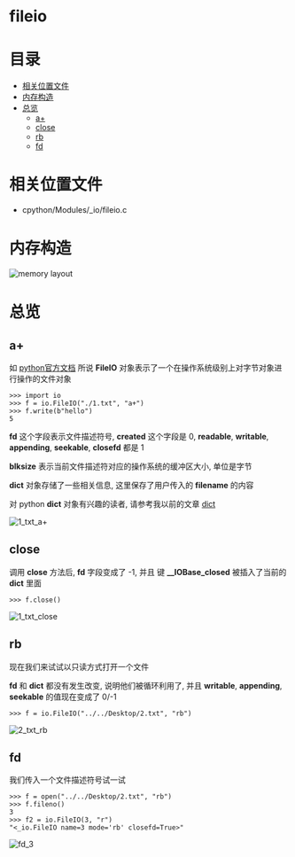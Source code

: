 # fileio

# 目录

* [相关位置文件](#相关位置文件)
* [内存构造](#内存构造)
* [总览](#总览)
	* [a+](#a+)
	* [close](#close)
	* [rb](#rb)
	* [fd](#fd)

# 相关位置文件
* cpython/Modules/_io/fileio.c

# 内存构造

![memory layout](https://github.com/zpoint/CPython-Internals/blob/master/Modules/io/fileio/layout.png)

# 总览

## a+

如 [python官方文档](https://docs.python.org/3/library/io.html#raw-file-i-o) 所说 **FileIO** 对象表示了一个在操作系统级别上对字节对象进行操作的文件对象

	>>> import io
    >>> f = io.FileIO("./1.txt", "a+")
    >>> f.write(b"hello")
    5

**fd** 这个字段表示文件描述符号, **created** 这个字段是 0, **readable**, **writable**, **appending**, **seekable**, **closefd** 都是 1

**blksize** 表示当前文件描述符对应的操作系统的缓冲区大小, 单位是字节

**dict** 对象存储了一些相关信息, 这里保存了用户传入的 **filename** 的内容

对 python **dict** 对象有兴趣的读者, 请参考我以前的文章 [dict](https://github.com/zpoint/CPython-Internals/blob/master/BasicObject/dict/dict_cn.md)

![1_txt_a+](https://github.com/zpoint/CPython-Internals/blob/master/Modules/io/fileio/1_txt_a+.png)

## close

调用 **close** 方法后, **fd** 字段变成了 -1, 并且 键 **__IOBase_closed** 被插入了当前的 **dict** 里面

	>>> f.close()

![1_txt_close](https://github.com/zpoint/CPython-Internals/blob/master/Modules/io/fileio/1_txt_close.png)

## rb

现在我们来试试以只读方式打开一个文件

**fd** 和 **dict** 都没有发生改变, 说明他们被循环利用了, 并且 **writable**, **appending**, **seekable** 的值现在变成了 0/-1

	>>> f = io.FileIO("../../Desktop/2.txt", "rb")

![2_txt_rb](https://github.com/zpoint/CPython-Internals/blob/master/Modules/io/fileio/2_txt_rb.png)

## fd

我们传入一个文件描述符号试一试

	>>> f = open("../../Desktop/2.txt", "rb")
    >>> f.fileno()
    3
    >>> f2 = io.FileIO(3, "r")
	"<_io.FileIO name=3 mode='rb' closefd=True>"

![fd_3](https://github.com/zpoint/CPython-Internals/blob/master/Modules/io/fileio/fd_3.png)

